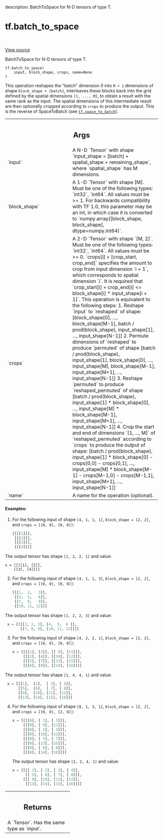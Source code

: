 description: BatchToSpace for N-D tensors of type T.

<div itemscope itemtype="http://developers.google.com/ReferenceObject">
<meta itemprop="name" content="tf.batch_to_space" />
<meta itemprop="path" content="Stable" />
</div>

# tf.batch_to_space

<!-- Insert buttons and diff -->

<table class="tfo-notebook-buttons tfo-api nocontent" align="left">

</table>

<a target="_blank" href="/code/stable/tensorflow/python/ops/array_ops.py">View source</a>



BatchToSpace for N-D tensors of type T.

<pre class="devsite-click-to-copy prettyprint lang-py tfo-signature-link">
<code>tf.batch_to_space(
    input, block_shape, crops, name=None
)
</code></pre>



<!-- Placeholder for "Used in" -->

This operation reshapes the "batch" dimension 0 into `M + 1` dimensions of
shape `block_shape + [batch]`, interleaves these blocks back into the grid
defined by the spatial dimensions `[1, ..., M]`, to obtain a result with the
same rank as the input.  The spatial dimensions of this intermediate result
are then optionally cropped according to `crops` to produce the output.  This
is the reverse of SpaceToBatch (see <a href="../tf/space_to_batch.md"><code>tf.space_to_batch</code></a>).

<!-- Tabular view -->
 <table class="responsive fixed orange">
<colgroup><col width="214px"><col></colgroup>
<tr><th colspan="2"><h2 class="add-link">Args</h2></th></tr>

<tr>
<td>
`input`
</td>
<td>
A N-D `Tensor` with shape `input_shape = [batch] + spatial_shape +
remaining_shape`, where `spatial_shape` has M dimensions.
</td>
</tr><tr>
<td>
`block_shape`
</td>
<td>
A 1-D `Tensor` with shape [M]. Must be one of the following
types: `int32`, `int64`. All values must be >= 1. For backwards
compatibility with TF 1.0, this parameter may be an int, in which case it
is converted to
`numpy.array([block_shape, block_shape],
dtype=numpy.int64)`.
</td>
</tr><tr>
<td>
`crops`
</td>
<td>
A  2-D `Tensor` with shape `[M, 2]`. Must be one of the
following types: `int32`, `int64`. All values must be >= 0.
`crops[i] = [crop_start, crop_end]` specifies the amount to crop from
input dimension `i + 1`, which corresponds to spatial dimension `i`.
It is required that
`crop_start[i] + crop_end[i] <= block_shape[i] * input_shape[i + 1]`.
This operation is equivalent to the following steps:
1. Reshape `input` to `reshaped` of shape: [block_shape[0], ...,
  block_shape[M-1], batch / prod(block_shape), input_shape[1], ...,
  input_shape[N-1]]
2. Permute dimensions of `reshaped` to produce `permuted` of shape
   [batch / prod(block_shape),  input_shape[1], block_shape[0], ...,
   input_shape[M], block_shape[M-1], input_shape[M+1],
  ..., input_shape[N-1]]
3. Reshape `permuted` to produce `reshaped_permuted` of shape
   [batch / prod(block_shape), input_shape[1] * block_shape[0], ...,
   input_shape[M] * block_shape[M-1], input_shape[M+1], ...,
   input_shape[N-1]]
4. Crop the start and end of dimensions `[1, ..., M]` of
   `reshaped_permuted` according to `crops` to produce the output
   of shape:
   [batch / prod(block_shape),  input_shape[1] *
     block_shape[0] - crops[0,0] - crops[0,1], ..., input_shape[M] *
     block_shape[M-1] - crops[M-1,0] - crops[M-1,1],  input_shape[M+1],
     ..., input_shape[N-1]]
</td>
</tr><tr>
<td>
`name`
</td>
<td>
A name for the operation (optional).
</td>
</tr>
</table>



#### Examples:



1. For the following input of shape `[4, 1, 1, 1]`,
   `block_shape = [2, 2]`, and `crops = [[0, 0], [0, 0]]`:

   ```python
   [[[[1]]],
    [[[2]]],
    [[[3]]],
    [[[4]]]]
   ```

  The output tensor has shape `[1, 2, 2, 1]` and value:

   ```
   x = [[[[1], [2]],
       [[3], [4]]]]
   ```

2. For the following input of shape `[4, 1, 1, 3]`,
   `block_shape = [2, 2]`, and `crops = [[0, 0], [0, 0]]`:

   ```python
   [[[1,  2,   3]],
    [[4,  5,   6]],
    [[7,  8,   9]],
    [[10, 11, 12]]]
   ```

  The output tensor has shape `[1, 2, 2, 3]` and value:

  ```python
   x = [[[[1, 2, 3], [4,  5,  6 ]],
         [[7, 8, 9], [10, 11, 12]]]]
   ```

3. For the following
   input of shape `[4, 2, 2, 1]`,
   `block_shape = [2, 2]`, and `crops = [[0, 0], [0, 0]]`:

   ```python
   x = [[[[1], [3]], [[ 9], [11]]],
        [[[2], [4]], [[10], [12]]],
        [[[5], [7]], [[13], [15]]],
        [[[6], [8]], [[14], [16]]]]
   ```

  The output tensor has shape `[1, 4, 4, 1]` and value:

  ```python
   x = [[[1],  [2],  [ 3], [ 4]],
        [[5],  [6],  [ 7], [ 8]],
        [[9],  [10], [11], [12]],
        [[13], [14], [15], [16]]]
   ```

4. For the following input of shape
    `[8, 1, 3, 1]`,
    `block_shape = [2, 2]`, and `crops = [[0, 0], [2, 0]]`:

    ```python
    x = [[[[0], [ 1], [ 3]]],
         [[[0], [ 9], [11]]],
         [[[0], [ 2], [ 4]]],
         [[[0], [10], [12]]],
         [[[0], [ 5], [ 7]]],
         [[[0], [13], [15]]],
         [[[0], [ 6], [ 8]]],
         [[[0], [14], [16]]]]
    ```

    The output tensor has shape `[2, 2, 4, 1]` and value:

    ```python
    x = [[[[ 1], [ 2], [ 3], [ 4]],
          [[ 5], [ 6], [ 7], [ 8]]],
         [[[ 9], [10], [11], [12]],
          [[13], [14], [15], [16]]]]
    ```

<!-- Tabular view -->
 <table class="responsive fixed orange">
<colgroup><col width="214px"><col></colgroup>
<tr><th colspan="2"><h2 class="add-link">Returns</h2></th></tr>
<tr class="alt">
<td colspan="2">
A `Tensor`. Has the same type as `input`.
</td>
</tr>

</table>

